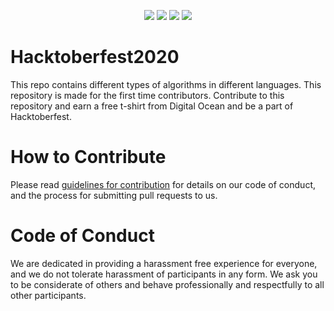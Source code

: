 <p align="center">
          <img src="https://img.shields.io/github/issues/Harshsngh07/Simple-Hacktoberfest2019?style=flat-square"> <img src="https://img.shields.io/github/forks/Harshsngh07/Simple-Hacktoberfest2019?style=social">
<img src="https://img.shields.io/github/stars/Harshsngh07/Simple-Hacktoberfest2019">
<img src="https://img.shields.io/github/license/Harshsngh07/Simple-Hacktoberfest2019">
</p>
<!--
<p align="center">
  <img src="https://hacktoberfest.digitalocean.com/assets/HF-full-logo-b05d5eb32b3f3ecc9b2240526104cf4da3187b8b61963dd9042fdc2536e4a76c.svg" alt="hacktoberfest">
</p> --> 

# Hacktoberfest2020
This repo contains different types of algorithms in different languages.
This repository is made for the first time contributors. Contribute to this repository and earn a free t-shirt from Digital Ocean and be a part of Hacktoberfest.

# How to Contribute

Please read [guidelines for contribution](./CONTRIBUTING.md) for details on our code of conduct, and the process for submitting pull requests to us.


# Code of Conduct

We are dedicated in providing a harassment­ free experience for everyone, and we do not tolerate harassment of participants in any form. We ask you to be considerate of others and behave professionally and respectfully to all other participants. 

